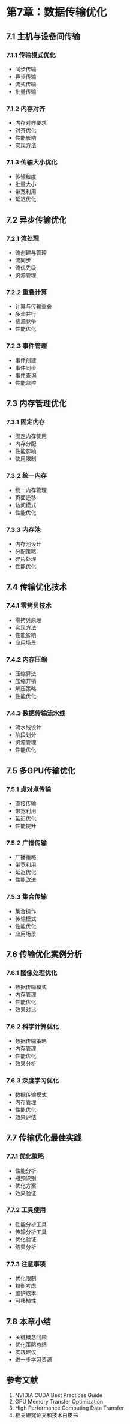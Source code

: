 # 第7章：数据传输优化

## 7.1 主机与设备间传输

### 7.1.1 传输模式优化
- 同步传输
- 异步传输
- 流式传输
- 批量传输

### 7.1.2 内存对齐
- 内存对齐要求
- 对齐优化
- 性能影响
- 实现方法

### 7.1.3 传输大小优化
- 传输粒度
- 批量大小
- 带宽利用
- 延迟优化

## 7.2 异步传输优化

### 7.2.1 流处理
- 流创建与管理
- 流同步
- 流优先级
- 资源管理

### 7.2.2 重叠计算
- 计算与传输重叠
- 多流并行
- 资源竞争
- 性能优化

### 7.2.3 事件管理
- 事件创建
- 事件同步
- 事件查询
- 性能监控

## 7.3 内存管理优化

### 7.3.1 固定内存
- 固定内存使用
- 内存分配
- 性能影响
- 使用限制

### 7.3.2 统一内存
- 统一内存管理
- 页面迁移
- 访问模式
- 性能优化

### 7.3.3 内存池
- 内存池设计
- 分配策略
- 碎片处理
- 性能优化

## 7.4 传输优化技术

### 7.4.1 零拷贝技术
- 零拷贝原理
- 实现方法
- 性能影响
- 应用场景

### 7.4.2 内存压缩
- 压缩算法
- 压缩开销
- 解压策略
- 性能优化

### 7.4.3 数据传输流水线
- 流水线设计
- 阶段划分
- 资源管理
- 性能优化

## 7.5 多GPU传输优化

### 7.5.1 点对点传输
- 直接传输
- 带宽利用
- 延迟优化
- 性能提升

### 7.5.2 广播传输
- 广播策略
- 带宽利用
- 延迟优化
- 性能改进

### 7.5.3 集合传输
- 集合操作
- 传输模式
- 性能优化
- 应用场景

## 7.6 传输优化案例分析

### 7.6.1 图像处理优化
- 数据传输模式
- 内存管理
- 性能优化
- 效果对比

### 7.6.2 科学计算优化
- 数据传输策略
- 内存管理
- 性能优化
- 效果分析

### 7.6.3 深度学习优化
- 数据传输模式
- 内存管理
- 性能优化
- 效果评估

## 7.7 传输优化最佳实践

### 7.7.1 优化策略
- 性能分析
- 瓶颈识别
- 优化方案
- 效果验证

### 7.7.2 工具使用
- 性能分析工具
- 传输分析工具
- 优化验证
- 结果分析

### 7.7.3 注意事项
- 优化限制
- 权衡考虑
- 维护成本
- 可移植性

## 7.8 本章小结
- 关键概念回顾
- 优化策略总结
- 实践建议
- 进一步学习资源

## 参考文献
1. NVIDIA CUDA Best Practices Guide
2. GPU Memory Transfer Optimization
3. High Performance Computing Data Transfer
4. 相关研究论文和技术白皮书 